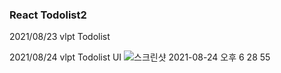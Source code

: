 ### React Todolist2

2021/08/23 vlpt Todolist 

2021/08/24 vlpt Todolist UI
![스크린샷 2021-08-24 오후 6 28 55](https://user-images.githubusercontent.com/78408946/130593028-de962100-9a35-4321-a00c-c4fd01e1a3cd.png)

